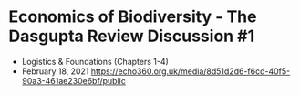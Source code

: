 # Economics of Biodiversity - The Dasgupta Review Discussion #1
* Logistics & Foundations (Chapters 1-4)
* February 18, 2021
<https://echo360.org.uk/media/8d51d2d6-f6cd-40f5-90a3-461ae230e6bf/public>